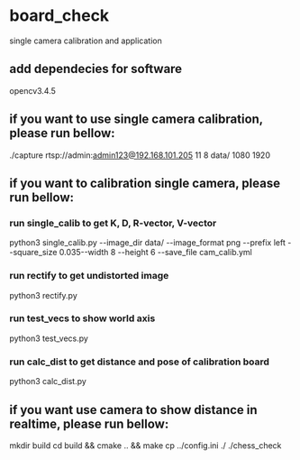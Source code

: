 # board_check
single camera calibration and application

## add dependecies for software
opencv3.4.5

## if you want to use single camera calibration, please run bellow:
./capture rtsp://admin:admin123@192.168.101.205 11 8 data/ 1080 1920

## if you want to calibration single camera, please run bellow:
### run single_calib to get K, D, R-vector, V-vector
python3 single_calib.py --image_dir data/ --image_format png --prefix left --square_size 0.035--width 8 --height 6 --save_file cam_calib.yml
### run rectify to get undistorted image
python3 rectify.py
### run test_vecs to show world axis
python3 test_vecs.py
### run calc_dist to get distance and pose of calibration board
python3 calc_dist.py

## if you want use camera to show distance in realtime, please run bellow:
mkdir build
cd build && cmake .. && make
cp ../config.ini ./
./chess_check
